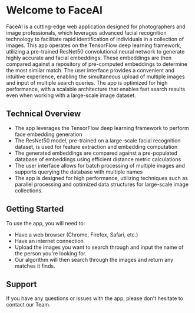 
# Welcome to FaceAI
FaceAI is a cutting-edge web application designed for photographers and image professionals, which leverages advanced facial recognition technology to facilitate rapid identification of individuals in a collection of images. This app operates on the TensorFlow deep learning framework, utilizing a pre-trained ResNet50 convolutional neural network to generate highly accurate and facial embeddings. These embeddings are then compared against a repository of pre-computed embeddings to determine the most similar match. The user interface provides a convenient and intuitive experience, enabling the simultaneous upload of multiple images and input of multiple search queries. The app is optimized for high performance, with a scalable architecture that enables fast search results even when working with a large-scale image dataset.

## Technical Overview
* The app leverages the TensorFlow deep learning framework to perform face embedding generation
* The ResNet50 model, pre-trained on a large-scale facial recognition dataset, is used for feature extraction and embedding computation
* The generated embeddings are compared against a pre-populated database of embeddings using efficient distance metric calculations
* The user interface allows for batch processing of multiple images and supports querying the database with multiple names
* The app is designed for high performance, utilizing techniques such as parallel processing and optimized data structures for large-scale image collections.



## Getting Started

To use the app, you will need to:

* Have a web browser (Chrome, Firefox, Safari, etc.)
* Have an internet connection
* Upload the images you want to search through and input the name of the person you're looking for.
* Our algorithm will then search through the images and return any matches it finds.

## Support

If you have any questions or issues with the app, please don't hesitate to contact our Team.

